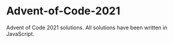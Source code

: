 # Advent-of-Code-2021
Advent of Code 2021 solutions. All solutions have been written in JavaScript.
